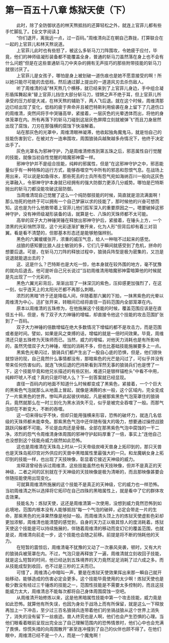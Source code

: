 <h1>第一百五十八章 炼狱天使（下）</h1>
<div id="content">&nbsp&nbsp&nbsp&nbsp&nbsp&nbsp&nbsp&nbsp
 此时，除了全防御状态的林天熬抵挡的还算轻松之外，就连上官菲儿都有些手忙脚乱了。【全文字阅读.】
 <br/>&nbsp&nbsp&nbsp&nbsp&nbsp&nbsp&nbsp&nbsp
 “你们退开，离我远一点，过一百码。”周维清向正在朝自己靠拢，打算联合在一起的上官菲儿和林天熬说道。
 <br/>&nbsp&nbsp&nbsp&nbsp&nbsp&nbsp&nbsp&nbsp
 上官菲儿此时也有些怒了，被这么多斩马刀刀阵围攻，令她疲于应付，毕竟，他们的神师级凝形装备都不能覆盖全身，普通的斩马刀虽然落在身上也不会有什么问题”但是在这些普通斩马刀中夹杂的拥有无声技巧的那些附带技能的斩马刀就很讨厌了。
 <br/>&nbsp&nbsp&nbsp&nbsp&nbsp&nbsp&nbsp&nbsp
 上官菲儿是女孩子，哪怕是身上被划破一道伤痕也是她不愿意接受的啊！所以她只能尽可能的去低档，然后通过脚上提出的一道道风刃去杀伤敌人。
 <br/>&nbsp&nbsp&nbsp&nbsp&nbsp&nbsp&nbsp&nbsp
 听了周维清的话”林天熬几个横移，就已经来到了上官菲儿身边，手中组合凝形盾挥舞起来”替上官菲儿挡住大部分斩马刀，铿锵之声不绝于耳，但上官菲儿所承受的压力却是大减，在林天熬的辅助下，两人飞后退。就在这个时候，周维清那边已经出现了变化，低档的疲于奔命并且被巴特斯利用偷袭在身上留下了几道伤口的周维清，突然间将手中哭锤高举，紧接着，一层灰色的光晕透体而出，将他的身体笼罩在内。所有再落下的斩马刀碰到这层灰色屏障立刻就被弹飞”而且刀身居然出现了腐蚀，刀刃在那强横的腐蚀下快溶解着。
 <br/>&nbsp&nbsp&nbsp&nbsp&nbsp&nbsp&nbsp&nbsp
 站在那灰色的光罩中，周维清眼神凝滞，他收起独角魔鬼马，就是怕自己的技能伤害到它，在被对方一连串围攻，周围狼骑兵越聚越多舟情况下，他终于决定出手了。
 <br/>&nbsp&nbsp&nbsp&nbsp&nbsp&nbsp&nbsp&nbsp
 灰色光罩名为邪神守护，乃是周维清修炼到第五珠之后，邪恶属性自行觉醒的技能，就像当初自性觉醒的暗魔邪神雷一样。
 <br/>&nbsp&nbsp&nbsp&nbsp&nbsp&nbsp&nbsp&nbsp
 邪神守护并不是组合技能，纯粹的邪属性，但是”在这邪神守护之中，邪恶能量似乎有一种特殊的运行方式，能够吞噬空气中所有的邪恶和怨恨气息。在战场上用出来，可以说是如鱼得水，那些死去的士兵所有怨气宛如海纳百川一般向这灰色光罩融入，令邪神守护本身就已经拥有的强大防御力更添几分威势。哪怕是巴特斯抛出的斩马刀都没能攻破这层防御。
 <br/>&nbsp&nbsp&nbsp&nbsp&nbsp&nbsp&nbsp&nbsp
 当周维清现自己觉醒了这么一个纯防御技能的时候，简直就是泪流满面啊！那么怕死的他终于可以拥有一个自己梦寐以求的技能了，那时候他的兴奋可想而知。这也是为什么他敢带着上官菲儿他们孤军深入的重要原因之一。嗯要破掉这邪神守护，没有神师级凝形装备的话，就算是七、八珠的天珠师都不太可能。
 <br/>&nbsp&nbsp&nbsp&nbsp&nbsp&nbsp&nbsp&nbsp
 高举的双子大力神锤哭锤在释放出邪神守护后，紧接着，在锤头上方，一个漆黑的光彩悄然浮现，这个光彩逐渐扩散开来，化为人形”但背后却有着三对羽翼。看是看不清楚的，但那基本形态还是能够勉强辨别。
 <br/>&nbsp&nbsp&nbsp&nbsp&nbsp&nbsp&nbsp&nbsp
 黑色的六翼缓缓张开，浓重的威压气息，给人一种喘不过起来的感觉。
 <br/>&nbsp&nbsp&nbsp&nbsp&nbsp&nbsp&nbsp&nbsp
 战狼的感知要比狼人战士敏锐的多，它们几乎瞬间就感受到了危机，拼命的想要后退。可是，在斩马刀刀阵的释放过程中，狼骑兵阵型是极为密集的，又岂是说退就能退出去的？
 <br/>&nbsp&nbsp&nbsp&nbsp&nbsp&nbsp&nbsp&nbsp
 这、这是什么？巴特斯也是大吃一惊，他本身就在较外围的地方，毫不犹豫的就向后退去。他可是听自己兄长说过”当初周维清用暗魔邪神雷暗算他的时候就是先出现了一个光彩的。
 <br/>&nbsp&nbsp&nbsp&nbsp&nbsp&nbsp&nbsp&nbsp
 黑色六翼光彩背后，渐渐出现了一抹深沉的紫色，压抑感更加强烈了，在这一刻，似乎连天上的太阳光芒都不再那么刺眼。
 <br/>&nbsp&nbsp&nbsp&nbsp&nbsp&nbsp&nbsp&nbsp
 浓烈的黑暗”终于还是降临人间，伴随着那六翼的下拍，一抹黑紫色的光晕以周维清为中心，迅扩张开来，转眼间已经将直径一百码范围内全部笼罩在内。
 <br/>&nbsp&nbsp&nbsp&nbsp&nbsp&nbsp&nbsp&nbsp
 原本以周维清的五珠修为，在他施展这个技能的时候，覆盖范围应该是在直径五十码，但是，有了双子大力神锤的增幅，却直接令他这个技能的攻击范围扩张到了一百码。
 <br/>&nbsp&nbsp&nbsp&nbsp&nbsp&nbsp&nbsp&nbsp
 双子大力神锤的倍数增幅在绝大多数情况下增幅的都不是攻击力，而是范围或者是时间。譬如，如果是风之束搏的话，增幅的就是一倍时间效果。毕竟，周维清还只是五珠修为天珠师而已。当然，威力的增幅，对他天力消耗也是有所影响的，虽然凭借双子大力神锤，增加的消耗不多，但也比基础技能施展要多上一点。
 <br/>&nbsp&nbsp&nbsp&nbsp&nbsp&nbsp&nbsp&nbsp
 黑紫色光晕闪过，狼骑兵们都产生出了一股自心底的恐惧，但是，他们很快就惊讶的现，自己竟然什么事情都没有，那暗紫色的光芒是闪过了，可似乎并没有带来任何伤害似的。就连飞快后退的巴持斯看到浑然无事的狼骑兵们也是愣了一下，这个技能毕竟和他兄长描述的有些区别，难道只是银样锚枪头”中看不中用，纯粹吓唬人不成？真的只是吓唬人么？下一刻答案就已经显现。
 <br/>&nbsp&nbsp&nbsp&nbsp&nbsp&nbsp&nbsp&nbsp
 直径一百码内的地面不知道什么时候都变成了黑紫色，紧接着，一个个巨大的黑紫色气泡就那么从地面上冒起，就像是沸腾的水一般，这个区域内，完全变成了一片紫黑色的世界。惨叫声此起彼伏响起，凡是被那紫黑色气泡笼罩住的狼骑兵，竟然就那么在一时三刻化为黑水消失不见，似乎是被完全吞噬了一般。而那气泡却在不断变大，不断的吞噬。
 <br/>&nbsp&nbsp&nbsp&nbsp&nbsp&nbsp&nbsp&nbsp
 这一切来得似乎不快，但却只能用强横来形容，恐怖的破坏力，就连几名低级的天珠师都未能幸免。那紫黑色气泡中还伴随有强大的吸力，想要通过操控战狼跳跃闪躲都不可能。不论是血肉还是骨骼，全部在那黑紫色气泡中腐蚀的一干二净。浓烈的怨气令周维清身体周围的邪神守护起码厚重了一倍，事实上”连他自己也没想到这个技能舟威力居然如此恐怖。
 <br/>&nbsp&nbsp&nbsp&nbsp&nbsp&nbsp&nbsp&nbsp
 这也是周维清在天珠岛上时从一只天帝级炭峰天兽身上拓印到的，那只天兽也是天珠岛拓印宫对外供应的天兽中黑暗属性里最强大的一只。和龙魔蜗女身上拓印到的技能一样，也出现了天技映像，彰显着它接近天神级的威力。
 <br/>&nbsp&nbsp&nbsp&nbsp&nbsp&nbsp&nbsp&nbsp
 龙释涯曾经告诉过周维清，这些技能虽然也有天技映像，但并不是真正的天神级，二者之间的区别就在于天神级的天技映像是极为清晰的，而且那映像甚要会伴随技能使用出现变化。
 <br/>&nbsp&nbsp&nbsp&nbsp&nbsp&nbsp&nbsp&nbsp
 可就算周维清所施展的这个技能不是真正的天神级，它的威力也一样恐怖。当初周维清之所以选择将它拓印在自己四珠的黑暗属性上，就是看中了它的群体攻击效果。
 <br/>&nbsp&nbsp&nbsp&nbsp&nbsp&nbsp&nbsp&nbsp
 技能名为：炼狱天使，这还是周维清第一次使用，没想到威力竟然恐怖到如此境地，范围内根本没有人能够抵挡”每一个气泡的破碎，必定会带走一片的生命，那紫黑色的光泽果然像是地狱一般。而周维清头顶上方的炼狱天使虚影色彩却更加浓郁，周维清也能清楚的感觉到，自身的天力正以极其惊人的度消耗着。炼狱天使这个技能是可以持续施展的，伴随着周维清的移动而变幻它的覆盖范围，也就是说，周维清向前走一步，这个技能也会随之前移。前提是将不断的悄耗他的天力。
 <br/>&nbsp&nbsp&nbsp&nbsp&nbsp&nbsp&nbsp&nbsp
 在短暂的震惊后，周维清毫不犹豫的又动了一次暴风突袭，顿时，又有大片的狼骑兵被笼罩在内。不过，气泡只是再释放了一遍，周维清就立刻收回子技能，就是这么短暂的时间，他已经达到五珠境界的天力竟然足足消耗了过六成之多。而从技能成型到收回，也不过是三秒的工夫而已。
 <br/>&nbsp&nbsp&nbsp&nbsp&nbsp&nbsp&nbsp&nbsp
 可惜了，周维清心中暗叫一声，要是在炼狱天使效果挥出来那一瞬自己就开始移动，能够造成的伤害必定会更多。这个技能毕竟使用的太少啊！炼狱天使也是极少数没有经过三千锤炼的技能之一，范围性技能是不需要太多控制的，而且这技能威力太大，周维清总不能每次都将自己身体周围腐蚀一空吧。
 <br/>&nbsp&nbsp&nbsp&nbsp&nbsp&nbsp&nbsp&nbsp
 从周维清开始修炼以来，这是他黑暗属性技能中第一个攻击技能，威力竟是如此恐怖。就算他有所失误，也因为身处于战场上而有所保留，就是这么一下释放再加上一下冲击，至少过三百名狼骑兵连带着他们的坐骑战狼从这个世界上消失了，消失的没有留下一丝痕迹。兽人终究也是人啊，他们也会产生恐惧的心理。当他们眼看着眼前呈现出完全出了自己理解范围内的恐怖情景时，他们心中也会充满了畏惧，惊慌失措的向周围散开”甚至连冲撞到了自己的伙伴也顾不得了。在他们眼中，周维清已经不是一个人，而是一个魔鬼啊！
 <br/>&nbsp&nbsp&nbsp&nbsp&nbsp&nbsp&nbsp&nbsp
 <br/>&nbsp&nbsp&nbsp&nbsp&nbsp&nbsp&nbsp&nbsp
</div>
